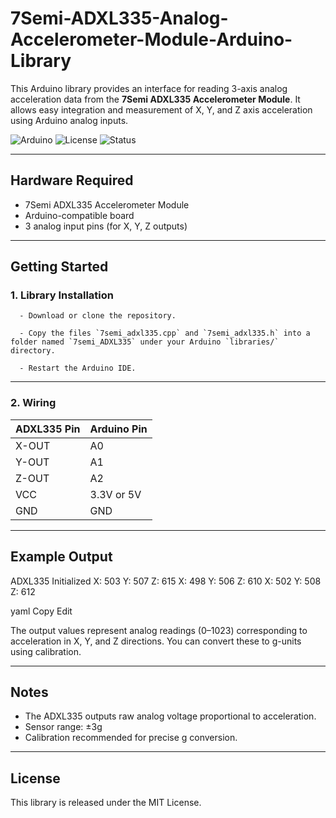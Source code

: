 # 7Semi-ADXL335-Analog-Accelerometer-Module-Arduino-Library

This Arduino library provides an interface for reading 3-axis analog acceleration data from the **7Semi ADXL335 Accelerometer Module**. It allows easy integration and measurement of X, Y, and Z axis acceleration using Arduino analog inputs.

![Arduino](https://img.shields.io/badge/platform-arduino-blue.svg)
![License](https://img.shields.io/badge/license-MIT-green.svg)
![Status](https://img.shields.io/badge/status-active-brightgreen.svg)

---

## Hardware Required

- 7Semi ADXL335 Accelerometer Module  
- Arduino-compatible board  
- 3 analog input pins (for X, Y, Z outputs)  

---

## Getting Started
 
  ### 1. Library Installation
 
      - Download or clone the repository.

      - Copy the files `7semi_adxl335.cpp` and `7semi_adxl335.h` into a folder named `7semi_ADXL335` under your Arduino `libraries/` directory.

      - Restart the Arduino IDE.

---

### 2. Wiring

| ADXL335 Pin | Arduino Pin |
|-------------|-------------|
| X-OUT       | A0          |
| Y-OUT       | A1          |
| Z-OUT       | A2          |
| VCC         | 3.3V or 5V  |
| GND         | GND         |

---

## Example Output

ADXL335 Initialized
X: 503 Y: 507 Z: 615
X: 498 Y: 506 Z: 610
X: 502 Y: 508 Z: 612

yaml
Copy
Edit

The output values represent analog readings (0–1023) corresponding to acceleration in X, Y, and Z directions. You can convert these to g-units using calibration.

---

## Notes

- The ADXL335 outputs raw analog voltage proportional to acceleration.
- Sensor range: ±3g
- Calibration recommended for precise g conversion.

---

## License

This library is released under the MIT License.
